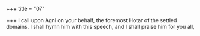 +++
title = "07"

+++
I call upon Agni on your behalf, the foremost Hotar of the settled  domains.
I shall hymn him with this speech, and I shall praise him for you all,